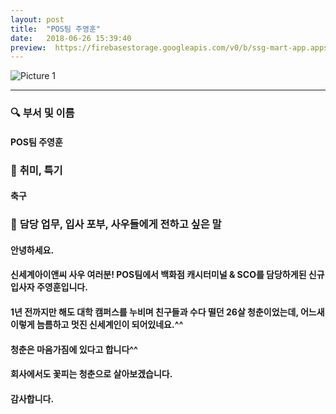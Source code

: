 ```yaml
---
layout: post
title:  "POS팀 주영훈"
date:   2018-06-26 15:39:40
preview:  https://firebasestorage.googleapis.com/v0/b/ssg-mart-app.appspot.com/o/%EB%8F%99%EA%B8%B0%EC%82%AC%EC%A7%84%2F191926.jpg?alt=media&token=de677845-d2d3-4644-bd20-fb91189fd865
---
```


![Picture 1](https://firebasestorage.googleapis.com/v0/b/ssg-mart-app.appspot.com/o/%EC%85%80%EC%B9%B4%2F%EC%98%81%ED%9B%88.jpg?alt=media&token=9ec0047b-8613-4ac8-8843-339ca2130eee)

---

### 🔍 **부서 및 이름**
    
#### POS팀 주영훈

### 🔔 **취미, 특기**

#### 축구

### 🔔 **담당 업무, 입사 포부, 사우들에게 전하고 싶은 말**
 
#### 안녕하세요. 
    
#### 신세계아이앤씨 사우 여러분! POS팀에서 백화점 캐시터미널 & SCO를 담당하게된 신규입사자 주영훈입니다. 
    
#### 1년 전까지만 해도 대학 캠퍼스를 누비며 친구들과 수다 떨던 26살 청춘이었는데, 어느새 이렇게 늠름하고 멋진 신세계인이 되어있네요.^^ 
    
#### 청춘은 마음가짐에 있다고 합니다^^
     
#### 회사에서도 꽃피는 청춘으로 살아보겠습니다.
     
#### 감사합니다.